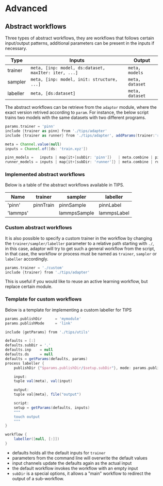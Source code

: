 #  Advanced

## Abstract workflows

Three types of abstract workflows, they are workflows that follows certain
input/output patterns, additional parameters can be present in the inputs
if necessary.

| Type     | Inputs                                               | Output          |
|----------|------------------------------------------------------|-----------------|
| trainer  | `meta, [inp: model, ds:dataset, maxIter: iter, ...]` | `meta, models`  |
| sampler  | `meta, [inp: model, init: structure, ...]`           | `meta, dataset` |
| labeller | `meta, [ds:dataset]`                                 | `meta, dataset` |

The abstract workflows can be retrieve from the `adaptor` module, where the
exact version retrived according to `param`. For instance, the below script
trains two models with the same datasets with two different programs.

```groovy
params.trainer = 'pinn'
include {trainer as pinn} from './tips/adapter'
include {trainer as runner} from './tips/adapter', addParams(trainer:'runner')

meta = Channel.value(null)
inputs = Channel.of([ds: 'train.xyz'])

pinn_models =   inputs | map{it+[subDir: 'pinn']}   | meta.combine | pinn
runner_models = inputs | map{it+[subDir: 'runner']} | meta.combine | runner
```

### Implemented abstract workflows

Below is a table of the abstract workflows available in TIPS.

| Name     | trainer   | sampler      | labeller    |
|----------|-----------|--------------|-------------|
| 'pinn'   | pinnTrain | pinnSample   | pinnLabel   |
| 'lammps' |           | lammpsSample | lammpsLabel |

### Custom abstract workflows
It is also possible to specify a custom trainer in the workflow by changing the
`trainer/sampler/labeller` parameter to a relative path starting with `./`, in
this case, adaptor will try to get such a general workflow from the script, in
that case, the workflow or process must be named as `trainer`, `sampler` or
`labeller` accordingly.

```groovy
params.trainer = './custom'
include {trainer} from './tips/adapter'
```

This is useful if you would like to reuse an active learning workflow, but
replace certain module.


### Template for custom workflows

Below is a template for implementing a custom labeller for TIPS

```groovy
params.publishDir      = 'mymodule'
params.publishMode     = 'link'

include {getParams} from './tips/utils'

defaults = [:]
defaults.subDir = '.'
defaults.inp    = null
defaults.ds     = null
defaults = getParams(defaults, params)
process labeller {
    publishDir {"$params.publishDir/$setup.subDir"}, mode: params.publishMode

    input:
    tuple val(meta), val(input)

    output:
    tuple val{meta}, file("output") 

    script:
    setup = getParams(defaults, inputs)
    """
    touch output
    """
}

workflow {
    labeller([null, [:]])
}
```

- defaults holds all the default inputs for `trainer`
- parameters from the command line will overwrite the default values
- input channels update the defaults again as the actual input
- the default workflow invokes the workflow with an empty input
- `subDir` is a special options, it allows a "main" workflow to redirect the
  output of a sub-workflow. 

